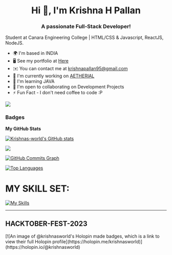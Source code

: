 <h1 align="center">Hi 👋, I'm Krishna H Pallan</h1>
<h3 align="center">A passionate Full-Stack Developer!</h3>

Student at Canara Engineering College | HTML/CSS & Javascript, ReactJS, NodeJS.

* 🌍  I'm based in INDIA
* 🖥️  See my portfolio at [Here](http://krishnasworld.netlify.app)
* ✉️  You can contact me at [krishnapallan95@gmail.com](mailto:krishnapallan95@gmail.com)
* 🚀  I'm currently working on [AETHERIAL](http://aetherial.netlify.app)
* 🧠  I'm learning JAVA
* 🤝  I'm open to collaborating on Development Projects
* ⚡  Fun Fact - I don't need coffee to code :P


<a href="https://www.github.com/Krishnas-world" target="_blank" rel="noreferrer"><img
src="https://img.shields.io/github/followers/Krishnas-world?logo=github&style=for-the-badge&color=0891b2&labelColor=1c1917" /></a>


### Badges

<b>My GitHub Stats</b>

<a href="http://www.github.com/Krishnas-world"><img src="https://github-readme-stats.vercel.app/api?username=Krishnas-world&show_icons=true&hide=&count_private=true&title_color=0891b2&text_color=ffffff&icon_color=0891b2&bg_color=1c1917&hide_border=true&show_icons=true" alt="Krishnas-world's GitHub stats" /></a>

<a href="http://www.github.com/Krishnas-world"><img src="https://github-readme-streak-stats.herokuapp.com/?user=Krishnas-world&stroke=ffffff&background=1c1917&ring=0891b2&fire=0891b2&currStreakNum=ffffff&currStreakLabel=0891b2&sideNums=ffffff&sideLabels=ffffff&dates=ffffff&hide_border=true" /></a>

<a href="http://www.github.com/Krishnas-world"><img src="https://github-readme-activity-graph.cyclic.app/graph?username=Krishnas-world&bg_color=1c1917&color=ffffff&line=0891b2&point=ffffff&area_color=1c1917&area=true&hide_border=true&custom_title=GitHub%20Commits%20Graph" alt="GitHub Commits Graph" /></a>

<a href="https://github.com/Krishnas-world" align="left"><img src="https://github-readme-stats.vercel.app/api/top-langs/?username=Krishnas-world&langs_count=10&title_color=0891b2&text_color=ffffff&icon_color=0891b2&bg_color=1c1917&hide_border=true&locale=en&custom_title=Top%20%Languages" alt="Top Languages" /></a>


<b><h1>MY SKILL SET:</h1></b>
[![My Skills](https://skillicons.dev/icons?i=c,cpp,java,mongo,express,react,nodejs,js,html,css,bootstrap&theme=dark)](https://skillicons.dev)

<hr>

<h2>HACKTOBER-FEST-2023</h2>
[![An image of @krishnasworld's Holopin made badges, which is a link to view their full Holopin profile](https://holopin.me/krishnasworld)](https://holopin.io/@krishnasworld)
